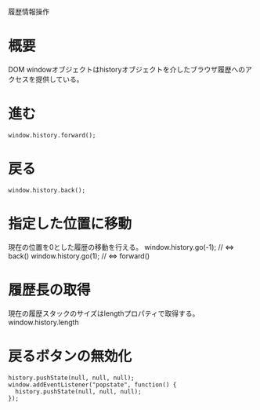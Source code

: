 履歴情報操作

# 概要
DOM windowオブジェクトはhistoryオブジェクトを介したブラウザ履歴へのアクセスを提供している。

# 進む
    window.history.forward();

# 戻る
    window.history.back();

# 指定した位置に移動
現在の位置を0とした履歴の移動を行える。
    window.history.go(-1);    // <=> back()
    window.history.go(1);    // <=> forward()

# 履歴長の取得
現在の履歴スタックのサイズはlengthプロパティで取得する。
    window.history.length

# 戻るボタンの無効化
    history.pushState(null, null, null);
    window.addEventListener("popstate", function() {
      history.pushState(null, null, null);
    });
